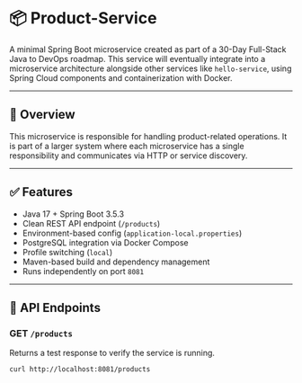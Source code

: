 # 📦 Product-Service

A minimal Spring Boot microservice created as part of a 30-Day Full-Stack Java to DevOps roadmap. This service will eventually integrate into a microservice architecture alongside other services like `hello-service`, using Spring Cloud components and containerization with Docker.

---

## 🚀 Overview

This microservice is responsible for handling product-related operations. It is part of a larger system where each microservice has a single responsibility and communicates via HTTP or service discovery.

---

## ✅ Features

- Java 17 + Spring Boot 3.5.3
- Clean REST API endpoint (`/products`)
- Environment-based config (`application-local.properties`)
- PostgreSQL integration via Docker Compose
- Profile switching (`local`)
- Maven-based build and dependency management
- Runs independently on port `8081`

---

## 🧪 API Endpoints

### GET `/products`

Returns a test response to verify the service is running.

```bash
curl http://localhost:8081/products